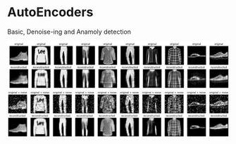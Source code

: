 # AutoEncoders
Basic, Denoise-ing and Anamoly detection


<img src="images/recon1.png" align="centre" />

<img src="images/denoise1.png" align="centre" />
